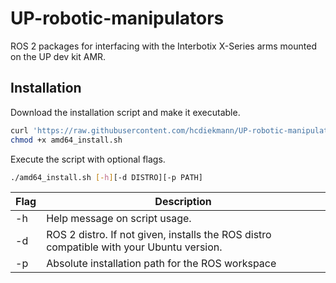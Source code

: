# UP-robotic-manipulators
ROS 2 packages for interfacing with the Interbotix X-Series arms mounted on the UP dev kit AMR.

## Installation
Download the installation script and make it executable. 
```bash
curl 'https://raw.githubusercontent.com/hcdiekmann/UP-robotic-manipulators/main/amd64_install.sh' > amd64_install.sh
chmod +x amd64_install.sh
```
Execute the script with optional flags.
```bash
./amd64_install.sh [-h][-d DISTRO][-p PATH]
```
| Flag     | Description |
| ----------- | ----------- |
| -h   | Help message on script usage.                                                                  |
| -d   | ROS 2 distro. If not given, installs the ROS distro compatible with your Ubuntu version.        |
| -p   | Absolute installation path for the ROS workspace                                               |
